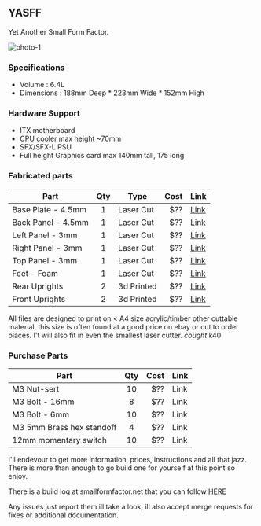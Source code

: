 ## YASFF
Yet Another Small Form Factor.

![photo-1](https://i.imgur.com/rtpeEoA.png "Assembled YASFF")


### Specifications
- Volume : 6.4L
- Dimensions : 188mm Deep * 223mm Wide * 152mm High

### Hardware Support
- ITX motherboard
- CPU cooler max height ~70mm
- SFX/SFX-L PSU
- Full height Graphics card max 140mm tall, 175 long

### Fabricated parts

| Part                | Qty | Type            | Cost   | Link |
| ----------------    |:---:| --------------- | ------:| ---- |
| Base Plate - 4.5mm  | 1   | Laser Cut       |    $?? | [Link](../master/laser-cut/Base_Plate_cut_4.5mm.svg) |
| Back Panel - 4.5mm  | 1   | Laser Cut       |    $?? | [Link](../master/laser-cut/Back_Panel_cut_4.5mm.svg) |
| Left Panel - 3mm    | 1   | Laser Cut       |    $?? | [Link](../master/laser-cut/Left_Panel_cut_3mm.svg) |
| Right Panel - 3mm   | 1   | Laser Cut       |    $?? | [Link](../master/laser-cut/Right_Panel_cut_3mm.svg) |
| Top Panel - 3mm     | 1   | Laser Cut       |    $?? | [Link](../master/laser-cut/Top_Panel_cut_3mm.svg) |
| Feet - Foam         | 1   | Laser Cut       |    $?? | [Link](../master/laser-cut/Feet_cut_Foam.svg) |
| Rear Uprights       | 2   | 3d Printed      |    $?? | [Link](../master/3d-print/Rear_Upright.stl) |
| Front Uprights      | 2   | 3d Printed      |    $?? | [Link](../master/3d-print/Front_Upright.stl) |

All files are designed to print on < A4 size acrylic/timber other cuttable material, this size is often found at a good price on ebay or cut to order places. I't will also fit in even the smallest laser cutter. *cought* k40


### Purchase Parts

| Part                       | Qty | Cost   | Link |
| -------------------------- |:---:| ------:| ---- |
| M3 Nut-sert                | 10  |    $?? | Link |
| M3 Bolt - 16mm             | 8   |    $?? | Link |
| M3 Bolt - 6mm              | 10  |    $?? | Link |
| M3 5mm Brass hex standoff  | 4   |    $?? | Link |
| 12mm momentary switch      | 10  |    $?? | Link |


I'll endevour to get more information, prices, instructions and all that jazz. There is more than enough to go build one for yourself at this point so enjoy.

There is a build log at smallformfactor.net that you can follow [HERE](https://smallformfactor.net/forum/threads/yasff-open-source-small-basic-low-cost.3282/)

Any issues just report them ill take a look, ill also accept merge requests for fixes or additional documentation.